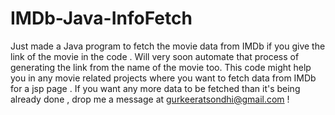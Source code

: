 # IMDb-Java-InfoFetch
Just made a Java program to fetch the movie data from IMDb if you give the link of the movie in the code . Will very soon automate that process of generating the link from the name of the movie too. This code might help you in any movie related projects where you want to fetch data from IMDb for a jsp page . If you want any more data to be fetched than it's being already done , drop me a message at gurkeeratsondhi@gmail.com !
